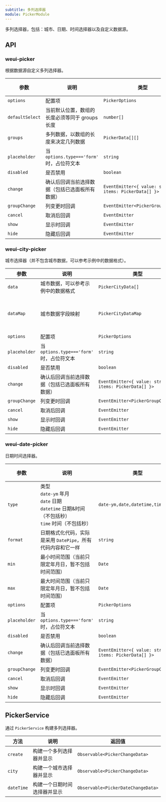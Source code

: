 ```yaml
---
subtitle: 多列选择器
module: PickerModule
---
```


多列选择器，包括：城市、日期、时间选择器以及自定义数据源。

## API

### weui-picker

根据数据源自定义多列选择器。

参数 | 说明 | 类型 | 默认值
----|------|-----|------
`options` | 配置项 | `PickerOptions` | -
`defaultSelect` | 当前默认位置，数组的长度必须等同于 groups 长度 | `number[]` | -
`groups` | 多列数据，以数组的长度来决定几列数据 | `PickerData[][]` | -
`placeholder` | 当 `options.type==='form'` 时，占位符文本 | `string` | -
`disabled` | 是否禁用 | `boolean` | `false`
`change` | 确认后回调当前选择数据（包括已选面板所有数据） | `EventEmitter<{ value: string, items: PickerData[] }>` | -
`groupChange` | 列变更时回调 | `EventEmitter<PickerGroupChange>` | -
`cancel` | 取消后回调 | `EventEmitter` | -
`show` | 显示时回调 | `EventEmitter` | -
`hide` | 隐藏后回调 | `EventEmitter` | -

### weui-city-picker

城市选择器（并不包含城市数据，可以参考示例中的数据格式）。

参数 | 说明 | 类型 | 默认值
----|------|-----|------
`data` | 城市数据，可以参考示例中的数据格式 | `PickerCityData[]` | -
`dataMap` | 城市数据字段映射 | `PickerCityDataMap` | `{ label: 'name', value: 'code', items: 'sub' }`
`options` | 配置项 | `PickerOptions` | -
`placeholder` | 当 `options.type==='form'` 时，占位符文本 | `string` | -
`disabled` | 是否禁用 | `boolean` | `false`
`change` | 确认后回调当前选择数据（包括已选面板所有数据） | `EventEmitter<{ value: string, items: PickerData[] }>` | -
`groupChange` | 列变更时回调 | `EventEmitter<PickerGroupChange>` | -
`cancel` | 取消后回调 | `EventEmitter` | -
`show` | 显示时回调 | `EventEmitter` | -
`hide` | 隐藏后回调 | `EventEmitter` | -

### weui-date-picker

日期时间选择器。

参数 | 说明 | 类型 | 默认值
----|------|-----|------
`type` | 类型<br>`date-ym` 年月<br>`date` 日期<br>`datetime` 日期&时间（不包括秒）<br>`time` 时间（不包括秒） | `date-ym,date,datetime,time` | `date`
`format` | 日期格式化代码，实际是采用 `DatePipe`，所有代码内容和它一样 | `string` | -
`min` | 最小时间范围（当前只限定年月日，暂不包括时间范围） | `Date` | -
`max` | 最大时间范围（当前只限定年月日，暂不包括时间范围） | `Date` | -
`options` | 配置项 | `PickerOptions` | -
`placeholder` | 当 `options.type==='form'` 时，占位符文本 | `string` | -
`disabled` | 是否禁用 | `boolean` | `false`
`change` | 确认后回调当前选择数据（包括已选面板所有数据） | `EventEmitter<{ value: string, items: PickerData[] }>` | -
`groupChange` | 列变更时回调 | `EventEmitter<PickerGroupChange>` | -
`cancel` | 取消后回调 | `EventEmitter` | -
`show` | 显示时回调 | `EventEmitter` | -
`hide` | 隐藏后回调 | `EventEmitter` | -

## PickerService

通过 `PickerService` 构建多列选择器。

方法 | 说明 | 返回值
----|------|------
`create` | 构建一个多列选择器并显示 | `Observable<PickerChangeData>`
`city` | 构建一个城市选择器并显示 | `Observable<PickerChangeData>`
`dateTime` | 构建一个日期时间选择器并显示 | `Observable<PickerDateChangeData>`
